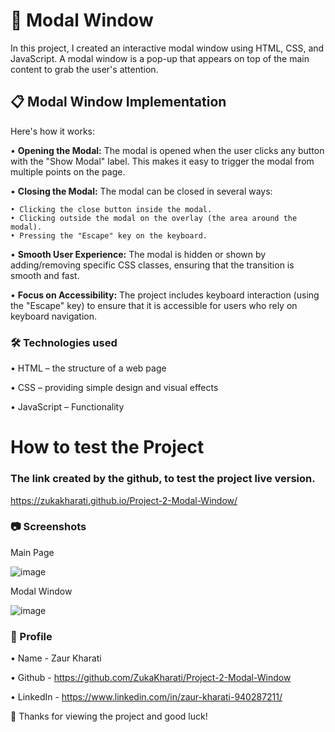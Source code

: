 # 🔳 **Modal Window**

In this project, I created an interactive modal window using HTML, CSS, and JavaScript. A modal window is a pop-up that appears on top of the main content to grab the user's attention.

## 📋 Modal Window Implementation

Here's how it works: 

• **Opening the Modal:**  The modal is opened when the user clicks any button with the "Show Modal" label. This makes it easy to trigger the modal from multiple points on the page.

• **Closing the Modal:** The modal can be closed in several ways:

    • Clicking the close button inside the modal.
    • Clicking outside the modal on the overlay (the area around the modal).
    • Pressing the "Escape" key on the keyboard.

• **Smooth User Experience:** The modal is hidden or shown by adding/removing specific CSS classes, ensuring that the transition is smooth and fast.

• **Focus on Accessibility:** The project includes keyboard interaction (using the "Escape" key) to ensure that it is accessible for users who rely on keyboard navigation.

### 🛠️ Technologies used
• HTML – the structure of a web page

• CSS – providing simple design and visual effects

• JavaScript – Functionality

# How to test the Project

### The link created by the github, to test the project live version.

https://zukakharati.github.io/Project-2-Modal-Window/

### 📷 Screenshots

Main Page 

![image](https://github.com/user-attachments/assets/e7de4222-bf0e-41d5-a819-be3f433ad6a1)

Modal Window

![image](https://github.com/user-attachments/assets/fcc0e6ff-59c9-493e-8a26-2f2ea4bfe8b9)

### 📝 Profile
• Name - Zaur Kharati

• Github - https://github.com/ZukaKharati/Project-2-Modal-Window

• LinkedIn - https://www.linkedin.com/in/zaur-kharati-940287211/

🎉 Thanks for viewing the project and good luck!






           

     
